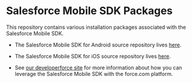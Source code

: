 # Salesforce Mobile SDK Packages

This repository contains various installation packages associated with the Salesforce Mobile SDK.

- The Salesforce Mobile SDK for Android source repository lives [here](https://github.com/forcedotcom/SalesforceMobileSDK-Android).

- The Salesforce Mobile SDK for iOS source repository lives [here](https://github.com/forcedotcom/SalesforceMobileSDK-iOS).

- See [our developerforce site](http://wiki.developerforce.com/page/Mobile_SDK) for more information about how you can leverage the Salesforce Mobile SDK with the force.com platform.
